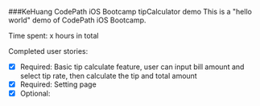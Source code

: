 ###KeHuang CodePath iOS Bootcamp tipCalculator demo
This is a "hello world" demo of CodePath iOS Bootcamp.

Time spent: x hours in total

Completed user stories:

 * [x] Required: Basic tip calculate feature, user can input bill amount and select tip rate, then calculate the tip and total amount
 * [x] Required: Setting page
 * [x] Optional: 